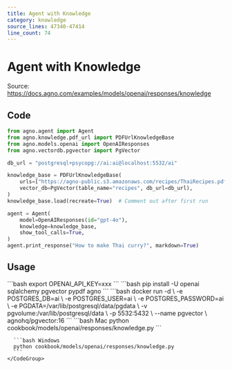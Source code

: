 ```yaml
---
title: Agent with Knowledge
category: knowledge
source_lines: 47340-47414
line_count: 74
---
```


# Agent with Knowledge
Source: https://docs.agno.com/examples/models/openai/responses/knowledge



## Code

```python cookbook/models/openai/responses/knowledge.py
from agno.agent import Agent
from agno.knowledge.pdf_url import PDFUrlKnowledgeBase
from agno.models.openai import OpenAIResponses
from agno.vectordb.pgvector import PgVector

db_url = "postgresql+psycopg://ai:ai@localhost:5532/ai"

knowledge_base = PDFUrlKnowledgeBase(
    urls=["https://agno-public.s3.amazonaws.com/recipes/ThaiRecipes.pdf"],
    vector_db=PgVector(table_name="recipes", db_url=db_url),
)
knowledge_base.load(recreate=True)  # Comment out after first run

agent = Agent(
    model=OpenAIResponses(id="gpt-4o"),
    knowledge=knowledge_base,
    show_tool_calls=True,
)
agent.print_response("How to make Thai curry?", markdown=True)
```

## Usage

<Steps>
  <Snippet file="create-venv-step.mdx" />

  <Step title="Set your API key">
    ```bash
    export OPENAI_API_KEY=xxx
    ```
  </Step>

  <Step title="Install libraries">
    ```bash
    pip install -U openai sqlalchemy pgvector pypdf agno
    ```
  </Step>

  <Step title="Run PgVector">
    ```bash
    docker run -d \
      -e POSTGRES_DB=ai \
      -e POSTGRES_USER=ai \
      -e POSTGRES_PASSWORD=ai \
      -e PGDATA=/var/lib/postgresql/data/pgdata \
      -v pgvolume:/var/lib/postgresql/data \
      -p 5532:5432 \
      --name pgvector \
      agnohq/pgvector:16
    ```
  </Step>

  <Step title="Run Agent">
    <CodeGroup>
      ```bash Mac
      python cookbook/models/openai/responses/knowledge.py
      ```

      ```bash Windows
      python cookbook/models/openai/responses/knowledge.py
      ```
    </CodeGroup>
  </Step>
</Steps>


